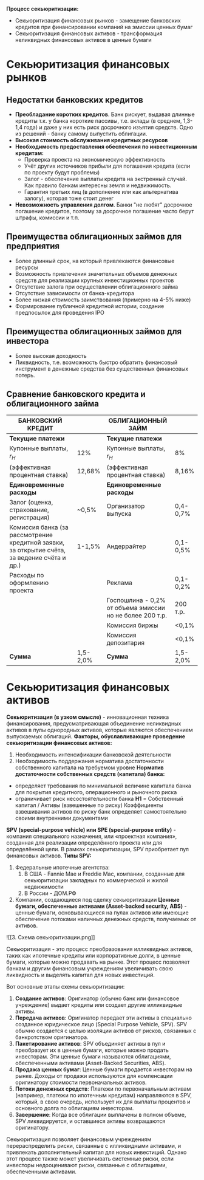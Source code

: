 **Процесс секьюритизации:**
- Секьюритизация финансовых рынков - замещение банковских кредитов при финансировании компаний на эмиссии ценных бумаг
- Секьюритизация финансовых активов - трансформация неликвидных финансовых активов в ценные бумаги
# Секьюритизация финансовых рынков
## Недостатки банковских кредитов
- **Преобладание коротких кредитов**. Банк рискует, выдавая длинные кредиты т.к. у банка короткие пассивы, т.е. вклады (в среднем, 1,3-1,4 года) и даже у них есть риск досрочного изъятия средств. Одно из решений - банку самому выпустить облигации.
- **Высокая стоимость обслуживания кредитных ресурсов**
- **Необходимость предоставления обеспечения по инвестиционным кредитам:**
	- Проверка проекта на экономическую эффективность
	- Учёт других источников прибыли для погашения кредита (если по проекту будут проблемы)
	- Залог - обеспечение выплаты кредита на экстренный случай. Как правило банкам интересны земля и недвижимость.
	- Гарантия третьих лиц (в дополнение или как альтернатива залогу), которая тоже стоит денег
- **Невозможность управления долгом**. Банки "не любят" досрочное погашение кредитов, поэтому за досрочное погашение часто берут штрафы, комиссии и т.п.
## Преимущества облигационных займов для предприятия
- Более длинный срок, на который привлекаются финансовые ресурсы
- Возможность привлечения значительных объемов денежных средств для реализации крупных инвестиционных проектов
- Отсутствие залога при осуществлении облигационного займа
- Отсутствие зависимости от банка-кредитора
- Более низкая стоимость заимствования (примерно на 4-5% ниже)
- Формирование публичной кредитной истории, создание предпосылок для проведения IPO
## Преимущества облигационных займов для инвестора
- Более высокая доходность
- Ликвидность, т.е. возможность быстро обратить финансовый инструмент в денежные средства без существенных финансовых потерь.
## Сравнение банковского кредита и облигационного займа

| БАНКОВСКИЙ КРЕДИТ                                                                            |          | ОБЛИГАЦИОННЫЙ ЗАЙМ                                       |          |
| -------------------------------------------------------------------------------------------- | -------- | -------------------------------------------------------- | -------- |
| **Текущие платежи**                                                                          |          | **Текущие платежи**                                      |          |
| Купонные выплаты, $r_Н$                                                                      | 12%      | Купонные выплаты, $r_Н$                                  | 8%       |
| (эффективная процентная ставка)                                                              | 12,68%   | (эффективная процентная ставка)                          | 8,16%    |
| **Единовременные расходы**                                                                   |          | **Единовременные расходы**                               |          |
| Залог (оценка, страхование, регистрация)                                                     | ~0,5%    | Организатор выпуска                                      | 0,4-0,7% |
| Комиссия банка (за рассмотрение кредитной заявки, за открытие счёта, за ведение счёта и др.) | 1-1,5%   | Андеррайтер                                              | 0,1-0,5% |
| Расходы по оформлению проекта                                                                |          | Реклама                                                  | 0,1-0,2% |
|                                                                                              |          | Госпошлина - 0,2% от объема эмиссии но не более 200 т.р. | 200 т.р. |
|                                                                                              |          | Комиссия биржы                                           | <0,1%    |
|                                                                                              |          | Комиссия депозитария                                     | <0,1%    |
| **Сумма**                                                                                    | 1,5-2,0% | **Сумма**                                                | 1,5-2,0% |
# Секьюритизация финансовых активов
**Секьюритизация (в узком смысле)** - инновационная техника финансирования, предусматривающая объединение неликвидных активов в пулы однородных активов, которые являются обеспечением выпускаемых облигаций.
**Факторы, обуславливающие проведение секьюритизации финансовых активов:**
1. Необходимость интенсификации банковской деятельности
2. Необходимость поддержания норматива достаточности собственного капитала на требуемом уровне
**Норматив достаточности собственных средств (капитала) банка:**
* определяет требования по минимальной величине капитала банка для покрытия кредитного, операционного и рыночного риска
* ограничивает риск несостоятельности банка
**H1** = Собственный капитал / Активы (взвешенные по риску)
Коэффициенты взвешивания активов по риску банк определяет самостоятельно своими внутренними документами

**SPV (special-purpose vehicle) или SPE (special-purpose entity)** - компания специального назначения, или «проектная компания», созданная для реализации определённого проекта или для определённой цели. В рамках секьюритизации, SPV приобретает пул финансовых активов.
**Типы SPV:**
1. Федеральные ипотечные агентства:
	1. В США - Fannie Mae и Freddie Mac, компании, созданные для секьюритизации закладных по коммерческой и жилой недвижимости
	2. В России - ДОМ.РФ
2. Компании, создающиеся под сделку секьюритизации
**Ценные бумаги, обеспеченные активами (Asset-backed security, ABS)** - ценные бумаги, основывающиеся на пулах активов или имеющие обеспечение потоками наличных денежных средств, получаемых от активов.

![[3. Схема секьюритизации.png]]



Секьюритизация - это процесс преобразования илликвидных активов, таких как ипотечные кредиты или корпоративные долги, в ценные бумаги, которые можно продавать на рынке. Этот процесс позволяет банкам и другим финансовым учреждениям увеличивать свою ликвидность и выделять капитал для новых инвестиций.

Вот основные этапы схемы секьюритизации:

1. **Создание активов**: Оригинатор (обычно банк или финансовое учреждение) выдает кредиты или создает другие илликвидные активы.
2. **Передача активов**: Оригинатор передает эти активы в специально созданное юридическое лицо (Special Purpose Vehicle, SPV). SPV обычно создается с целью изоляции активов от рисков, связанных с банкротством оригинатора.
3. **Пакетирование активов**: SPV объединяет активы в пул и преобразует их в ценные бумаги, которые можно продать инвесторам. Эти ценные бумаги называются облигациями, обеспеченными активами (Asset-Backed Securities, ABS).
4. **Продажа ценных бумаг**: Ценные бумаги продается инвесторам на рынке. Доходы от продажи используются для компенсации оригинатору стоимости первоначальных активов.
5. **Потоки денежных средств**: Платежи по первоначальным активам (например, платежи по ипотечным кредитам) направляются в SPV, который, в свою очередь, использует их для выплаты процентов и основного долга по облигациям инвесторам.
6. **Завершение**: Когда все облигации выплачены в полном объеме, SPV ликвидируется, и оставшиеся активы возвращаются оригинатору.

Секьюритизация позволяет финансовым учреждениям перераспределить риски, связанные с илликвидными активами, и привлекать дополнительный капитал для новых инвестиций. Однако этот процесс также может увеличивать системные риски, если инвесторы недооценивают риски, связанные с облигациями, обеспеченными активами.